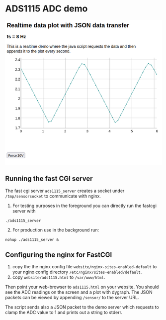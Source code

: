 # ADS1115 ADC demo

![alt tag](screenshot.png)

## Running the fast CGI server
The fast cgi server `ads1115_server` creates a socket under
`/tmp/sensorsocket` to communicate with nginx.

 1. For testing purposes in the foreground you can directly run the fastcgi server with
 ```
 ./ads1115_server
 ```

 2. For production use in the background run:
 ```
 nohup ./ads1115_server &
 ```

## Configuring the nginx for FastCGI

 1. copy the the nginx config file `website/nginx-sites-enabled-default` to your
    nginx config directory `/etc/nginx/sites-enabled/default`.
 2. copy `website/ads1115.html` to `/var/www/html`.
 
Then point your web-browser to `ads1115.html` on your website.
You should see the ADC readings on the screen and a plot with dygraph.
The JSON packets can be viewed by appending `/sensor/` to the server URL.

The script sends also a JSON packet to the demo server which
requests to clamp the ADC value to 1 and prints out a string
to stderr.

